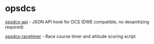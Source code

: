 # opsdcs

[opsdcs-api](opsdcs-api) - JSON API hook for DCS (DWE compatible, no desanitizing required)

[opsdcs-racetimer](opsdcs-racetimer) - Race course timer and altitude scoring script
